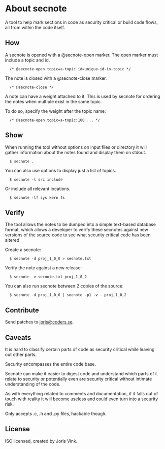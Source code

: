 # About secnote

A tool to help mark sections in code as security critical or
build code flows, all from within the code itself.

## How

A secnote is opened with a @secnote-open marker.
The open marker must include a topic and id.

```
  /* @secnote-open topic=a-topic id=unique-id-in-topic */
```

The note is closed with a @secnote-close marker.

```
  /* @secnote-close */
```

A note can have a weight attached to it. This is used by secnote
for ordering the notes when multiple exist in the same topic.

To do so, specify the weight after the topic name:

```
  /* @secnote-open topic=a-topic:100 ... */
```

## Show

When running the tool without options on input files or directory it will
gather information about the notes found and display them on stdout.

```
  $ secnote .
```

You can also use options to display just a list of topics.

```
  $ secnote -l src include
```

Or include all relevant locations.

```
  $ secnote -lf sys kern fs
```

## Verify

The tool allows the notes to be dumped into a simple text-based database
format, which allows a developer to verify these secnotes against new
versions of the source code to see what security critical code has been
altered.

Create a secnote:

```
  $ secnote -d proj_1_0_0 > secnote.txt
```

Verify the note against a new release:

```
  $ secnote -v secnote.txt proj_1_0_2
```

You can also run secnote between 2 copies of the source:

```
  $ secnote -d proj_1_0_0 | secnote -p1 -v - proj_1_0_2
```

## Contribute

Send patches to joris@coders.se.

## Caveats

It is hard to classify certain parts of code as security critical
while leaving out other parts.

Security encompasses the entire code base.

Secnote can make it easier to digest code and understand which parts of
it relate to security or potentially even are security critical without
intimate understanding of the code.

As with everything related to comments and documentation, if it
falls out of touch with reality it will become useless and could
even turn into a security risk.

Only accepts .c, .h and .py files, hackable though.

## License

ISC licensed, created by Joris Vink.
